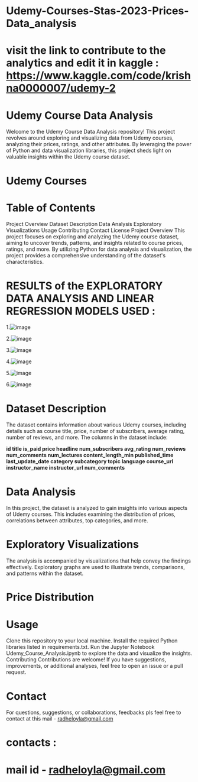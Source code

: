 # Udemy-Courses-Stas-2023-Prices-Data_analysis


# visit the link to contribute to the analytics and edit it in kaggle : https://www.kaggle.com/code/krishna0000007/udemy-2
# Udemy Course Data Analysis
Welcome to the Udemy Course Data Analysis repository! This project revolves around exploring and visualizing data from Udemy courses, analyzing their prices, ratings, and other attributes. By leveraging the power of Python and data visualization libraries, this project sheds light on valuable insights within the Udemy course dataset.

# Udemy Courses

# Table of Contents

Project Overview
Dataset Description
Data Analysis
Exploratory Visualizations
Usage
Contributing
Contact
License
Project Overview
This project focuses on exploring and analyzing the Udemy course dataset, aiming to uncover trends, patterns, and insights related to course prices, ratings, and more. By utilizing Python for data analysis and visualization, the project provides a comprehensive understanding of the dataset's characteristics.

# RESULTS  of the EXPLORATORY DATA ANALYSIS AND LINEAR REGRESSION MODELS USED :

1.![image](https://github.com/krishna0306/Udemy-Courses-Stas-2023-Prices-Data_analysis/assets/94451390/43c03559-289b-40dd-90cc-db893afa993b)


2.![image](https://github.com/krishna0306/Udemy-Courses-Stas-2023-Prices-Data_analysis/assets/94451390/f325a6fb-9acf-4ffb-9b1e-81dde4dbbf4c)

3.![image](https://github.com/krishna0306/Udemy-Courses-Stas-2023-Prices-Data_analysis/assets/94451390/49d64d73-7c7e-4b92-8b86-62ae118d516c)

4.![image](https://github.com/krishna0306/Udemy-Courses-Stas-2023-Prices-Data_analysis/assets/94451390/c829ad99-9dc4-4180-8d65-054fd66ffc6c)

5.![image](https://github.com/krishna0306/Udemy-Courses-Stas-2023-Prices-Data_analysis/assets/94451390/3839aa03-f504-45c6-bf8d-0471e6b216ca)

6.![image](https://github.com/krishna0306/Udemy-Courses-Stas-2023-Prices-Data_analysis/assets/94451390/84629cdc-cb86-434d-a803-d35c051e12d9)


# Dataset Description
The dataset contains information about various Udemy courses, including details such as course title, price, number of subscribers, average rating, number of reviews, and more. The columns in the dataset include:

**id
title
is_paid
price
headline
num_subscribers
avg_rating
num_reviews
num_comments
num_lectures
content_length_min
published_time
last_update_date
category
subcategory
topic
language
course_url
instructor_name
instructor_url
num_comments**
# Data Analysis
In this project, the dataset is analyzed to gain insights into various aspects of Udemy courses. This includes examining the distribution of prices, correlations between attributes, top categories, and more.

# Exploratory Visualizations
The analysis is accompanied by visualizations that help convey the findings effectively. Exploratory graphs are used to illustrate trends, comparisons, and patterns within the dataset.

# Price Distribution

# Usage
Clone this repository to your local machine.
Install the required Python libraries listed in requirements.txt.
Run the Jupyter Notebook Udemy_Course_Analysis.ipynb to explore the data and visualize the insights.
Contributing
Contributions are welcome! If you have suggestions, improvements, or additional analyses, feel free to open an issue or a pull request.

# Contact
For questions, suggestions, or collaborations, feedbacks pls   feel free to contact at this mail - radheloyla@gmail.com

# contacts :
# mail id - radheloyla@gmail.com
